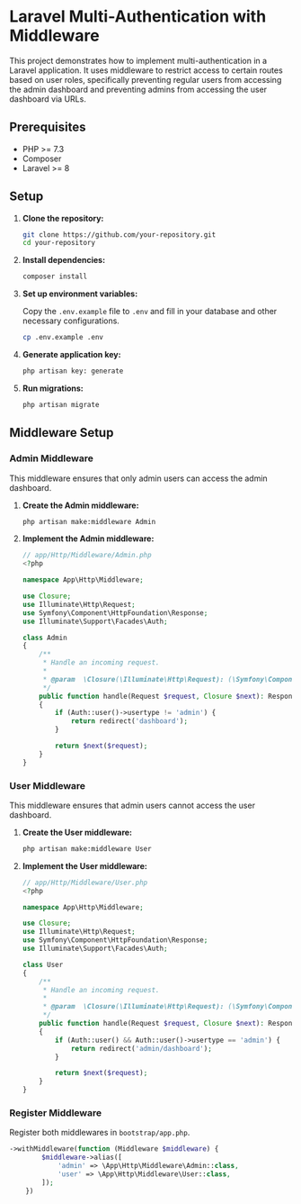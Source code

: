 # Laravel Multi-Authentication with Middleware

This project demonstrates how to implement multi-authentication in a Laravel application. It uses middleware to restrict access to certain routes based on user roles, specifically preventing regular users from accessing the admin dashboard and preventing admins from accessing the user dashboard via URLs.

## Prerequisites

- PHP >= 7.3
- Composer
- Laravel >= 8

## Setup

1. **Clone the repository:**

    ```sh
    git clone https://github.com/your-repository.git
    cd your-repository
    ```

2. **Install dependencies:**

    ```sh
    composer install
    ```

3. **Set up environment variables:**

    Copy the `.env.example` file to `.env` and fill in your database and other necessary configurations.

    ```sh
    cp .env.example .env
    ```

4. **Generate application key:**

    ```sh
    php artisan key: generate
    ```

5. **Run migrations:**

    ```sh
    php artisan migrate
    ```

## Middleware Setup

### Admin Middleware

This middleware ensures that only admin users can access the admin dashboard.

1. **Create the Admin middleware:**

    ```sh
    php artisan make:middleware Admin
    ```

2. **Implement the Admin middleware:**

    ```php
    // app/Http/Middleware/Admin.php
    <?php

    namespace App\Http\Middleware;

    use Closure;
    use Illuminate\Http\Request;
    use Symfony\Component\HttpFoundation\Response;
    use Illuminate\Support\Facades\Auth;

    class Admin
    {
        /**
         * Handle an incoming request.
         *
         * @param  \Closure(\Illuminate\Http\Request): (\Symfony\Component\HttpFoundation\Response)  $next
         */
        public function handle(Request $request, Closure $next): Response
        {
            if (Auth::user()->usertype != 'admin') {
                return redirect('dashboard');
            }

            return $next($request);
        }
    }
    ```

### User Middleware

This middleware ensures that admin users cannot access the user dashboard.

1. **Create the User middleware:**

    ```sh
    php artisan make:middleware User
    ```

2. **Implement the User middleware:**

    ```php
    // app/Http/Middleware/User.php
    <?php

    namespace App\Http\Middleware;

    use Closure;
    use Illuminate\Http\Request;
    use Symfony\Component\HttpFoundation\Response;
    use Illuminate\Support\Facades\Auth;

    class User
    {
        /**
         * Handle an incoming request.
         *
         * @param  \Closure(\Illuminate\Http\Request): (\Symfony\Component\HttpFoundation\Response)  $next
         */
        public function handle(Request $request, Closure $next): Response
        {
            if (Auth::user() && Auth::user()->usertype == 'admin') {
                return redirect('admin/dashboard');
            }

            return $next($request);
        }
    }
    ```

### Register Middleware

Register both middlewares in `bootstrap/app.php`.

```php
->withMiddleware(function (Middleware $middleware) {
        $middleware->alias([
            'admin' => \App\Http\Middleware\Admin::class,
            'user' => \App\Http\Middleware\User::class,
        ]);
    })

